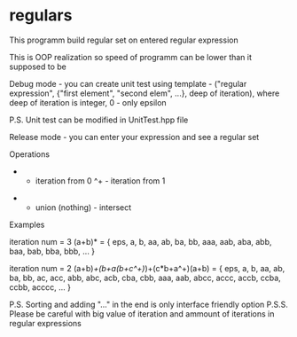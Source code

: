 # regulars
This programm build regular set on entered regular expression

This is OOP realization so speed of programm can be lower than it supposed to be

Debug mode - you can create unit test using template - ("regular expression", {"first element", "second elem", ...}, deep of iteration), where deep of iteration is integer, 0 - only epsilon

P.S. Unit test can be modified in UnitTest.hpp file

Release mode - you can enter your expression and see a regular set

Operations

* - iteration from 0
^+ - iteration from 1
+ - union
(nothing) - intersect

Examples

iteration num = 3
(a+b)* = { eps, a, b, aa, ab, ba, bb, aaa, aab, aba, abb, baa, bab, bba, bbb, ... }

iteration num = 2
(a+b)*+(b+a(b+c^+)*)+(c*b+a^+)(a+b) = { eps, a, b, aa, ab, ba, bb, ac, acc, abb, abc, acb, cba, cbb, aaa, aab, abcc, accc, accb, ccba, ccbb, acccc, ... }

P.S. Sorting and adding "..." in the end is only interface friendly option
P.S.S. Please be careful with big value of iteration and ammount of iterations in regular expressions
